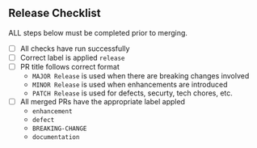 ## Release Checklist

ALL steps below must be completed prior to merging.

- [ ] All checks have run successfully
- [ ] Correct label is applied `release`
- [ ] PR title follows correct format
  - `MAJOR Release` is used when there are breaking changes involved
  - `MINOR Release` is used when enhancements are introduced
  - `PATCH Release` is used for defects, securty, tech chores, etc.
- [ ] All merged PRs have the appropriate label appled
  - `enhancement`
  - `defect`
  - `BREAKING-CHANGE`
  - `documentation`
